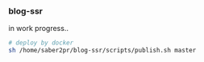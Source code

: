 ### blog-ssr

in work progress..

```bash
# deploy by docker
sh /home/saber2pr/blog-ssr/scripts/publish.sh master
```
